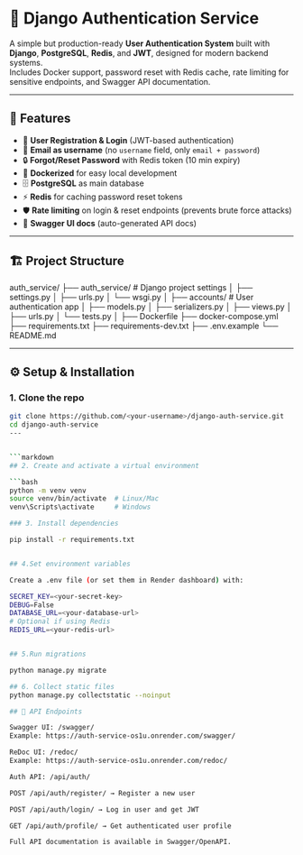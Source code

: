 # 🚀 Django Authentication Service  

A simple but production-ready **User Authentication System** built with **Django**, **PostgreSQL**, **Redis**, and **JWT**, designed for modern backend systems.  
Includes Docker support, password reset with Redis cache, rate limiting for sensitive endpoints, and Swagger API documentation.  

---

## 📌 Features  

- 🔑 **User Registration & Login** (JWT-based authentication)  
- 📧 **Email as username** (no `username` field, only `email + password`)  
- 🔒 **Forgot/Reset Password** with Redis token (10 min expiry)  
- 🐳 **Dockerized** for easy local development  
- 🗄 **PostgreSQL** as main database  
- ⚡ **Redis** for caching password reset tokens  
- 🛡 **Rate limiting** on login & reset endpoints (prevents brute force attacks)  
- 📖 **Swagger UI docs** (auto-generated API docs)  

---

## 🏗 Project Structure  
auth_service/
├── auth_service/ # Django project settings
│ ├── settings.py
│ ├── urls.py
│ └── wsgi.py
│
├── accounts/ # User authentication app
│ ├── models.py
│ ├── serializers.py
│ ├── views.py
│ ├── urls.py
│ └── tests.py
│
├── Dockerfile
├── docker-compose.yml
├── requirements.txt
├── requirements-dev.txt
├── .env.example
└── README.md

---

## ⚙️ Setup & Installation  

### 1. Clone the repo
```bash
git clone https://github.com/<your-username>/django-auth-service.git
cd django-auth-service
---


```markdown
## 2. Create and activate a virtual environment

```bash
python -m venv venv
source venv/bin/activate  # Linux/Mac
venv\Scripts\activate     # Windows

### 3. Install dependencies

pip install -r requirements.txt


## 4.Set environment variables

Create a .env file (or set them in Render dashboard) with:

SECRET_KEY=<your-secret-key>
DEBUG=False
DATABASE_URL=<your-database-url>
# Optional if using Redis
REDIS_URL=<your-redis-url>


## 5.Run migrations

python manage.py migrate

## 6. Collect static files
python manage.py collectstatic --noinput

## 📄 API Endpoints

Swagger UI: /swagger/
Example: https://auth-service-os1u.onrender.com/swagger/

ReDoc UI: /redoc/
Example: https://auth-service-os1u.onrender.com/redoc/

Auth API: /api/auth/

POST /api/auth/register/ → Register a new user

POST /api/auth/login/ → Log in user and get JWT

GET /api/auth/profile/ → Get authenticated user profile

Full API documentation is available in Swagger/OpenAPI.


